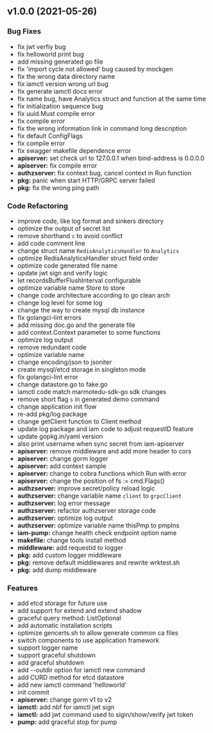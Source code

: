 
<a name="v1.0.0"></a>
## v1.0.0 (2021-05-26)

### Bug Fixes

* fix jwt verfiy bug
* fix helloworld print bug
* add missing generated go file
* fix 'import cycle not allowed' bug caused by mockgen
* fix the wrong data directory name
* fix iamctl version wrong url bug
* fix generate iamctl docs error
* fix name bug, have Analytics struct and function at the same time
* fix initialization sequence bug
* fix uuid.Must compile error
* fix compile error
* fix the wrong information link in command long description
* fix default ConfigFlags
* fix compile error
* fix swagger makefile dependence error
* **apiserver:** set check url to 127.0.0.1 when bind-address is 0.0.0.0
* **apiserver:** fix compile error
* **authzserver:** fix context bug, cancel context in Run function
* **pkg:** panic when start HTTP/GRPC server failed
* **pkg:** fix the wrong ping path

### Code Refactoring

* improve code, like log format and sinkers directory
* optimize the output of secret list
* remove shorthand `c` to avoid conflict
* add code comment line
* change struct name `RedisAnalyticsHandler` to `Analytics`
* optimize RedisAnalyticsHandler struct field order
* optimize code generated file name
* update jwt sign and verify logic
* let recordsBufferFlushInterval configurable
* optimize variable name Store to store
* change code architecture according to go  clean arch
* change log level for some log
* change the way to create mysql db instance
* fix golangci-lint errors
* add missing doc.go and the generate file
* add context.Context parameter to some functions
* optimize log output
* remove redundant code
* optimize variable name
* change encoding/json to jsoniter
* create mysql/etcd storage in singleton mode
* fix golangci-lint error
* change datastore.go to fake.go
* iamctl code match marmotedu-sdk-go sdk changes
* remove short flag `s` in generated demo command
* change application init flow
* re-add pkg/log package
* change getClient function to Client method
* update log package and iam code to adjust requestID feature
* update gopkg.in/yaml version
* also print username when sync secret from iam-apiserver
* **apiserver:** remove middleware and add more header to cors
* **apiserver:** change gorm logger
* **apiserver:** add context sample
* **apiserver:** change to cobra functions which Run with error
* **apiserver:** change the position of fs := cmd.Flags()
* **authzserver:** improve secret/policy reload logic
* **authzserver:** change variable name `client` to `grpcClient`
* **authzserver:** log error message
* **authzserver:** refactor authzserver storage code
* **authzserver:** optimize log output
* **authzserver:** optimize variable name thisPmp to pmpIns
* **iam-pump:** change health check endpoint option name
* **makefile:** change tools install method
* **middleware:** add requestid to logger
* **pkg:** add custom logger middleware
* **pkg:** remove default middlewares and rewrite wrktest.sh
* **pkg:** add dump middleware

### Features

* add etcd storage for future use
* add support for extend and extend shadow
* graceful query method: ListOptional
* add automatic installation scripts
* optimize gencerts.sh to allow generate common ca files
* switch components to use application framework
* support logger name
* support graceful shutdown
* add graceful shutdown
* add --outdir option for iamctl new command
* add CURD method for etcd datastore
* add new iamctl command 'helloworld'
* init commit
* **apiserver:** change gorm v1 to v2
* **iamctl:** add nbf for iamctl jwt sign
* **iamctl:** add jwt command used to sigin/show/verify jwt token
* **pump:** add graceful stop for pump


